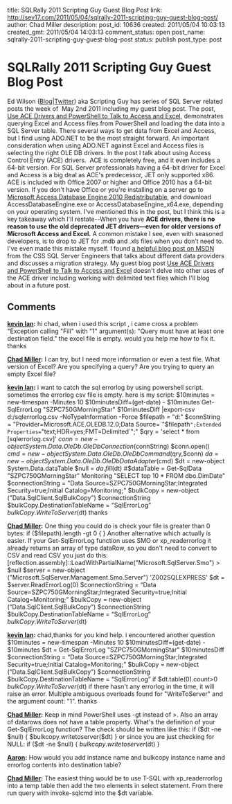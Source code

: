 title: SQLRally 2011 Scripting Guy Guest Blog Post
link: http://sev17.com/2011/05/04/sqlrally-2011-scripting-guy-guest-blog-post/
author: Chad Miller
description: 
post_id: 10636
created: 2011/05/04 10:03:13
created_gmt: 2011/05/04 14:03:13
comment_status: open
post_name: sqlrally-2011-scripting-guy-guest-blog-post
status: publish
post_type: post

# SQLRally 2011 Scripting Guy Guest Blog Post

Ed Wilson ([Blog](http://technet.microsoft.com/en-us/scriptcenter/default.aspx)|[Twitter](http://twitter.com/scriptingguys/)) aka Scripting Guy has series of SQL Server related posts the week of  May 2nd 2011 including my guest blog post. The post, [Use ACE Drivers and PowerShell to Talk to Access and Excel](http://blogs.technet.com/b/heyscriptingguy/archive/2011/05/04/use-ace-drivers-and-powershell-to-talk-to-access-and-excel.aspx), demonstrates querying Excel and Access files from PowerShell and loading the data into a SQL Server table. There several ways to get data from Excel and Access, but I find using ADO.NET to be the most straight forward. An important consideration when using ADO.NET against Excel and Access files is selecting the right OLE DB drivers. In the post I talk about using Access Control Entry (ACE) drivers.  ACE is completely free, and it even includes a 64-bit version. For SQL Server professionals having a 64-bit driver for Excel and Access is a big deal as ACE's predecessor, JET only supported x86. ACE is included with Office 2007 or higher and Office 2010 has a 64-bit version. If you don't have Office or you're installing on a server go to [Microsoft Access Database Engine 2010 Redistributable](http://www.microsoft.com/downloads/en/details.aspx?FamilyID=c06b8369-60dd-4b64-a44b-84b371ede16d&displaylang=en), and download AccessDatabaseEngine.exe or AccessDatabaseEngine_x64.exe, depending on your operating system. I've mentioned this in the post, but I think this is a key takeaway which I'll restate--When you have **ACE drivers, there is no reason to use the old deprecated JET drivers—even for older versions of Microsoft Access and Excel.** A common mistake I see, even with seasoned developers, is to drop to JET for .mdb and .xls files when you don’t need to. I've even made this mistake myself. I found [a helpful blog post on MSDN](http://blogs.msdn.com/b/psssql/archive/2010/01/21/how-to-get-a-x64-version-of-jet.aspx) from the CSS SQL Server Engineers that talks about different data providers and discusses a migration strategy. My guest blog post [Use ACE Drivers and PowerShell to Talk to Access and Excel](http://blogs.technet.com/b/heyscriptingguy/archive/2011/05/04/use-ace-drivers-and-powershell-to-talk-to-access-and-excel.aspx) doesn't delve into other uses of the ACE driver including working with delimited text files which I'll blog about in a future post.

## Comments

**[kevin lan](#248 "2011-05-25 22:17:31"):** hi chad, when i used this script , i came cross a problem "Exception calling "Fill" with "1" argument(s): "Query must have at least one destination field." the excel file is empty. would you help me how to fix it. thanks

**[Chad Miller](#249 "2011-05-25 22:28:22"):** I can try, but I need more information or even a test file. What version of Excel? Are you specifying a query? Are you trying to query an empty Excel file?

**[kevin lan](#250 "2011-05-25 22:31:06"):** i want to catch the sql errorlog by using powershell script. sometimes the errorlog csv file is empty. here is my script: $10minutes = new-timespan -Minutes 10 $10minutesDiff=(get-date) - $10minutes Get-SqlErrorLog "SZPC750GMorningStar" $10minutesDiff |export-csv d:/sqlerrorlog.csv -NoTypeInformation -Force $filepath = "d:" $connString = "Provider=Microsoft.ACE.OLEDB.12.0;Data Source=`"$filepath`";Extended Properties=`"text;HDR=yes;FMT=Delimited`";" $qry = 'select * from [sqlerrorlog.csv]' $conn = new-object System.Data.OleDb.OleDbConnection($connString) $conn.open() $cmd = new-object System.Data.OleDb.OleDbCommand($qry,$conn) $da = new-object System.Data.OleDb.OleDbDataAdapter($cmd) $dt = new-object System.Data.dataTable $null = $da.fill($dt) #$dataTable = Get-SqlData "SZPC750GMorningStar" Monitoring "SELECT top 10 * FROM dbo.DimDate" $connectionString = "Data Source=SZPC750GMorningStar;Integrated Security=true;Initial Catalog=Monitoring;" $bulkCopy = new-object ("Data.SqlClient.SqlBulkCopy") $connectionString $bulkCopy.DestinationTableName = "SqlErrorLog" $bulkCopy.WriteToServer($dt) thanks

**[Chad Miller](#251 "2011-05-26 12:45:36"):** One thing you could do is check your file is greater than 0 bytes: if ($filepath).length -gt 0 { } Another alternative which actually is easier. If your Get-SqlErrorLog function uses SMO or xp_readerrorlog it already returns an array of type dataRow, so you don't need to convert to CSV and read CSV you just do this: [reflection.assembly]::LoadWithPartialName("Microsoft.SqlServer.Smo") > $null $server = new-object ("Microsoft.SqlServer.Management.Smo.Server") 'Z002SQLEXPRESS' $dt = $server.ReadErrorLog(0) $connectionString = “Data Source=SZPC750GMorningStar;Integrated Security=true;Initial Catalog=Monitoring;” $bulkCopy = new-object (“Data.SqlClient.SqlBulkCopy”) $connectionString $bulkCopy.DestinationTableName = “SqlErrorLog” $bulkCopy.WriteToServer($dt)

**[kevin lan](#252 "2011-05-26 18:44:34"):** chad,thanks for you kind help. i encountered another question $10minutes = new-timespan -Minutes 10 $10minutesDiff=(get-date) - $10minutes $dt = Get-SqlErrorLog "SZPC750GMorningStar" $10minutesDiff $connectionString = “Data Source=SZPC750GMorningStar;Integrated Security=true;Initial Catalog=Monitoring;” $bulkCopy = new-object (“Data.SqlClient.SqlBulkCopy”) $connectionString $bulkCopy.DestinationTableName = “SqlErrorLog” if $dt.table(0).count>0 $bulkCopy.WriteToServer($dt) if there hasn't any errorlog in the time, it will raise an error. Multiple ambiguous overloads found for "WriteToServer" and the argument count: "1". thanks

**[Chad Miller](#253 "2011-05-26 19:24:28"):** Keep in mind PowerShell uses -gt instead of >. Also an array of datarows does not have a table property. What's the definition of your Get-SqlErrorLog function? The check should be written like this: if ($dt -ne $null) { $bulkcopy.writetoserver($dt) } or since you are just checking for NULL: if ($dt -ne $null) { $bulkcopy.writetoserver($dt) }

**[Aaron](#319 "2013-06-12 14:01:33"):** How would you add instance name and bulkcopy instance name and errorlog contents into destination table?

**[Chad Miller](#324 "2013-06-21 19:19:25"):** The easiest thing would be to use T-SQL with xp_readerrorlog into a temp table then add the two elements in select statement. From there run query with invoke-sqlcmd into the $dt variable.

